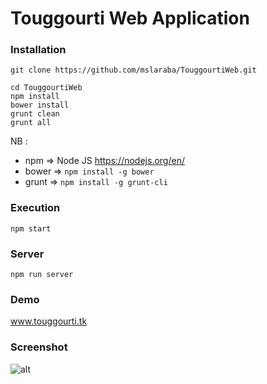 # Touggourti Web Application

### Installation
`git clone https://github.com/mslaraba/TouggourtiWeb.git`

```
cd TouggourtiWeb
npm install
bower install
grunt clean
grunt all
```

NB : 

 - npm => Node JS https://nodejs.org/en/ 
 - bower => `npm install -g bower` 
 - grunt => `npm install -g grunt-cli`

### Execution

```npm start```

### Server

```npm run server```

### Demo


<a href="http://www.touggourti.tk" target="_blank">www.touggourti.tk</a>

### Screenshot

![alt](https://raw.githubusercontent.com/mslaraba/TouggourtiWeb/master/capture.jpg)



